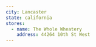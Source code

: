 ```yaml
---
city: Lancaster
state: california
stores:
  - name: The Whole Wheatery
    address: 44264 10th St West
---
```

